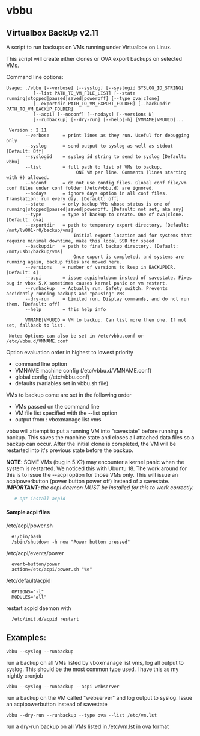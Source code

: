 # vbbu

## Virtualbox BackUp v2.11

A script to run backups on VMs running under Virtualbox on Linux.

This script will create either clones or OVA export backups on selected VMs. 

Command line options:
```
Usage: ./vbbu [--verbose] [--syslog] [--syslogid SYSLOG_ID_STRING] 
          [--list PATH_TO_VM_FILE_LIST] [--state running|stopped|paused|saved|poweroff] [--type ova|clone]
          [--exportdir PATH_TO_VM_EXPORT_FOLDER] [--backupdir PATH_TO_VM_BACKUP_FOLDER]
          [--acpi] [--noconf] [--nodays] [--versions N] 
          [--runbackup] [--dry-run] [--help|-h] [VMNAME|VMUUID]...

 Version : 2.11
       --verbose     = print lines as they run. Useful for debugging only
       --syslog      = send output to syslog as well as stdout [Default: Off]
       --syslogid    = syslog id string to send to syslog [Default: vbbu]
       --list        = full path to list of VMs to backup.
                          ONE VM per line. Comments (lines starting with #) allowed.
       --noconf      = do not use config files. Global conf file/vm conf files under conf folder (/etc/vbbu.d) are ignored.
       --nodays      = ignore days option in all conf files. Translation: run every day. [Default: off]
       --state       = only backup VMs whose status is one of running|stopped|paused|saved|poweroff. [Default: not set, aka any]
       --type        = type of backup to create. One of ova|clone. [Default: ova]
       --exportdir   = path to temporary export directory, [Default: /mnt/lv001-r0/backup/vms]
                         Initial export location and for systems that require minimal downtime, make this local SSD for speed
       --backupdir   = path to final backup directory. [Default: /mnt/usb1/backup/vms]
                         Once export is completed, and systems are running again, backup files are moved here.
       --versions    = number of versions to keep in BACKUPDIR. [Default: 4]
       --acpi        = issue acpishutdown instead of savestate. Fixes bug in vbox 5.X sometimes causes kernel panic on vm restart.
       --runbackup   = Actually run. Safety switch. Prevents accidently running backups and "pausing" VMs
       --dry-run     = Limited run. Display commands, and do not run them. [Default: off]
       --help        = this help info

       VMNAME|VMUUID = VM to backup. Can list more then one. If not set, fallback to list.

 Note: Options can also be set in /etc/vbbu.conf or /etc/vbbu.d/VMNAME.conf
 ```

 Option evaluation order in highest to lowest priority
 * command line option
 * VMNAME machine config (/etc/vbbu.d/VMNAME.conf)
 * global config (/etc/vbbu.conf)
 * defaults (variables set in vbbu.sh file)
 
 VMs to backup come are set in the following order
 * VMs passed on the command line
 * VM file list specified with the --list option
 * output from : vboxmanage list vms
 
 vbbu will attempt to put a running VM into "savestate" before running a backup.
 This saves the machine state and closes all attached data files so a backup can occur. After the initial clone is completed, the VM will be restarted into it's previous state before the backup.
 
 **NOTE**: SOME VMs (bug in 5.X?) may encounter a kernel panic when the system is restarted. We noticed this with Ubuntu 18. The work around for this is to issue the --acpi option for those VMs only. This will issue an acpipowerbutton (power button power off) instead of a savestate.  
	_**IMPORTANT**: the acpi daemon MUST be installed for this to work correctly._
	
```bash
   # apt install acpid
```
#### Sample acpi files

/etc/acpi/power.sh
```
  #!/bin/bash
  /sbin/shutdown -h now "Power button pressed"
```
/etc/acpi/events/power
```
  event=button/power
  action=/etc/acpi/power.sh "%e"
```
/etc/default/acpid
```
  OPTIONS="-l"
  MODULES="all"
```
restart acpid daemon with
```
  /etc/init.d/acpid restart
```
 
 ## Examples:
 ```
 vbbu --syslog --runbackup
 ```
 run a backup on all VMs listed by vboxmanage list vms, log all output to syslog. This should be the most common type used. I have this as my nightly cronjob
 ```
 vbbu --syslog --runbackup --acpi webserver
 ```
 run a backup on the VM called "webserver" and log output to syslog. Issue an acpipowerbutton instead of savestate
 ```  
 vbbu --dry-run --runbackup --type ova --list /etc/vm.lst
 ```
 run a dry-run backup on all VMs listed in /etc/vm.lst in ova format
  
 
